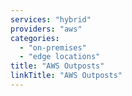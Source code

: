 ```yaml
---
services: "hybrid"
providers: "aws"
categories:
  - "on-premises"
  - "edge locations"
title: "AWS Outposts"
linkTitle: "AWS Outposts"
---
```

